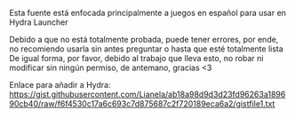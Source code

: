 Esta fuente está enfocada principalmente a juegos en español para usar en Hydra Launcher

Debido a que no está totalmente probada, puede tener errores, por ende, no recomiendo usarla sin antes preguntar o hasta que esté totalmente lista<br/>
De igual forma, por favor, debido al trabajo que lleva esto, no robar ni modificar sin ningún permiso, de antemano, gracias <3<br/>

Enlace para añadir a Hydra: https://gist.githubusercontent.com/Lianela/ab18a98d9d3d23fd96263a189690cb40/raw/f6f4530c17a6c693c7d875687c2f720189eca6a2/gistfile1.txt

